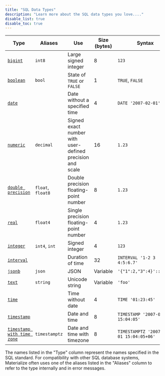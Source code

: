 ```yaml
---
title: "SQL Data Types"
description: "Learn more about the SQL data types you love...."
disable_list: true
disable_toc: true
---
```


Type | Aliases | Use | Size (bytes) | Syntax
-----|---------|-----|--------------|--------
[`bigint`](integer) | `int8` | Large signed integer | 8 | `123`
[`boolean`](boolean) | `bool` | State of `TRUE` or `FALSE` | 1 | `TRUE`, `FALSE`
[`date`](date) | | Date without a specified time | 4 | `DATE '2007-02-01'`
[`numeric`](numeric) | `decimal` | Signed exact number with user-defined precision and scale | 16 | `1.23`
[`double precision`](float) | `float`, `float8` | Double precision floating-point number | 8 | `1.23`
[`real`](float) | `float4` | Single precision floating-point number | 4 | `1.23`
[`integer`](integer) | `int4`, `int` | Signed integer | 4 | `123`
[`interval`](interval) | | Duration of time | 32 | `INTERVAL '1-2 3 4:5:6.7'`
[`jsonb`](jsonb) | `json` | JSON | Variable | `'{"1":2,"3":4}'::jsonb`
[`text`](text) | `string` | Unicode string | Variable | `'foo'`
[`time`](time) | | Time without date | 4 | `TIME '01:23:45'`
[`timestamp`](timestamp) | | Date and time | 8 | `TIMESTAMP '2007-02-01 15:04:05'`
[`timestamp with time zone`](timestamp) | `timestamptz` | Date and time with timezone | 8 | `TIMESTAMPTZ '2007-02-01 15:04:05+06'`

The names listed in the "Type" column represent the names specified in the SQL
standard. For compatibility with other SQL database systems, Materialize often
uses one of the aliases listed in the "Aliases" column to refer to the type
internally and in error messages.
